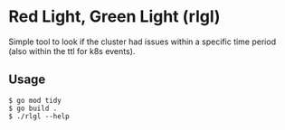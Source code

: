 # Red Light, Green Light (rlgl)
Simple tool to look if the cluster had issues within a specific time period (also within the ttl for k8s events).

## Usage
```shell
$ go mod tidy
$ go build .
$ ./rlgl --help
```